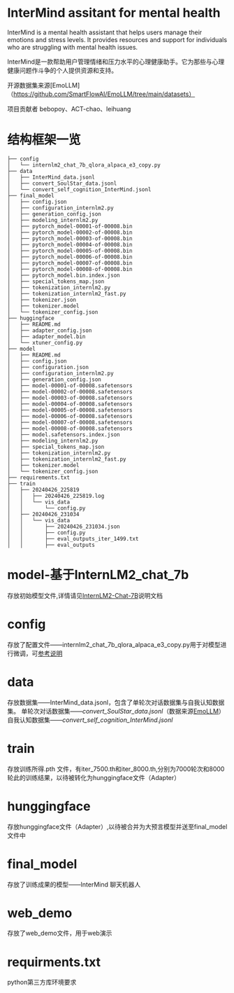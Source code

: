 # InterMind assitant for mental health

InterMind is a mental health assistant that helps users manage their emotions and stress levels. It provides resources and support for individuals who are struggling with mental health issues.

InterMind是一款帮助用户管理情绪和压力水平的心理健康助手。它为那些与心理健康问题作斗争的个人提供资源和支持。

开源数据集来源[EmoLLM]（https://github.com/SmartFlowAI/EmoLLM/tree/main/datasets）

项目贡献者 bebopoy、ACT-chao、leihuang

# 结构框架一览
```
├── config
│   └── internlm2_chat_7b_qlora_alpaca_e3_copy.py
├── data
│   ├── InterMind_data.jsonl
│   ├── convert_SoulStar_data.jsonl
│   └── convert_self_cognition_InterMind.jsonl
├── final_model
│   ├── config.json
│   ├── configuration_internlm2.py
│   ├── generation_config.json
│   ├── modeling_internlm2.py
│   ├── pytorch_model-00001-of-00008.bin
│   ├── pytorch_model-00002-of-00008.bin
│   ├── pytorch_model-00003-of-00008.bin
│   ├── pytorch_model-00004-of-00008.bin
│   ├── pytorch_model-00005-of-00008.bin
│   ├── pytorch_model-00006-of-00008.bin
│   ├── pytorch_model-00007-of-00008.bin
│   ├── pytorch_model-00008-of-00008.bin
│   ├── pytorch_model.bin.index.json
│   ├── special_tokens_map.json
│   ├── tokenization_internlm2.py
│   ├── tokenization_internlm2_fast.py
│   ├── tokenizer.json
│   ├── tokenizer.model
│   └── tokenizer_config.json
├── huggingface
│   ├── README.md
│   ├── adapter_config.json
│   ├── adapter_model.bin
│   └── xtuner_config.py
├── model
│   ├── README.md
│   ├── config.json
│   ├── configuration.json
│   ├── configuration_internlm2.py
│   ├── generation_config.json
│   ├── model-00001-of-00008.safetensors
│   ├── model-00002-of-00008.safetensors
│   ├── model-00003-of-00008.safetensors
│   ├── model-00004-of-00008.safetensors
│   ├── model-00005-of-00008.safetensors
│   ├── model-00006-of-00008.safetensors
│   ├── model-00007-of-00008.safetensors
│   ├── model-00008-of-00008.safetensors
│   ├── model.safetensors.index.json
│   ├── modeling_internlm2.py
│   ├── special_tokens_map.json
│   ├── tokenization_internlm2.py
│   ├── tokenization_internlm2_fast.py
│   ├── tokenizer.model
│   └── tokenizer_config.json
├── requirements.txt
├── train
│   ├── 20240426_225819
│   │   ├── 20240426_225819.log
│   │   └── vis_data
│   │       └── config.py
│   ├── 20240426_231034
│   │   └── vis_data
│   │       ├── 20240426_231034.json
│   │       ├── config.py
│   │       ├── eval_outputs_iter_1499.txt
│   │       ├── eval_outputs
```
# model-基于InternLM2_chat_7b

存放初始模型文件,详情请见[InternLM2-Chat-7B](https://github.com/bebopoy/InterMind/blob/master/model/README.md)说明文档
# config 

存放了配置文件——internlm2_chat_7b_qlora_alpaca_e3_copy.py用于对模型进行微调，可[参考说明](https://github.com/InternLM/xtuner/blob/main/docs/zh_cn/user_guides/config.md)
# data 
存放数据集——InterMind_data.jsonl，包含了单轮次对话数据集与自我认知数据集。
单轮次对话数据集——*convert_SoulStar_data.jsonl*（数据来源[EmoLLM](https://github.com/SmartFlowAI/EmoLLM/tree/main/datasets)）
自我认知数据集——*convert_self_cognition_InterMind.jsonl*
# train
存放训练所得.pth 文件，有iter_7500.th和iter_8000.th,分别为7000轮次和8000轮此的训练结果，以待被转化为hunggingface文件（Adapter）
# hunggingface
存放hunggingface文件（Adapter）,以待被合并为大预言模型并送至final_model文件中
# final_model 
存放了训练成果的模型——InterMind 聊天机器人
#   web_demo
存放了web_demo文件，用于web演示
#   requirments.txt
python第三方库环境要求
